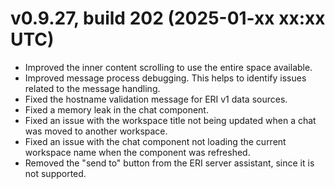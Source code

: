 # v0.9.27, build 202 (2025-01-xx xx:xx UTC)
- Improved the inner content scrolling to use the entire space available.
- Improved message process debugging. This helps to identify issues related to the message handling.
- Fixed the hostname validation message for ERI v1 data sources.
- Fixed a memory leak in the chat component.
- Fixed an issue with the workspace title not being updated when a chat was moved to another workspace.
- Fixed an issue with the chat component not loading the current workspace name when the component was refreshed.
- Removed the "send to" button from the ERI server assistant, since it is not supported. 